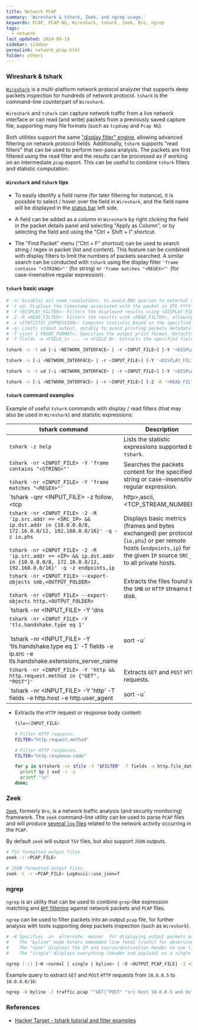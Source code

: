 ```yaml
---
title: Network PCAP
summary: 'Wireshark & tshark, Zeek, and ngrep usage.'
keywords: PCAP, PCAP-NG, Wireshark, tshark, Zeek, Bro, ngrep
tags:
  - network
last_updated: 2024-09-19
sidebar: sidebar
permalink: network_pcap.html
folder: others
---
```


### Wireshark & tshark

[`Wireshark`](https://www.wireshark.org/) is a multi-platform network protocol
analyzer that supports deep packets inspection for hundreds of network
protocol. `tshark` is the command-line counterpart of `Wireshark`.

`Wireshark` and `tshark` can capture network traffic from a live network
interface or can read (and write) packets from a previously saved capture
file, supporting many file formats (such as `tcpdump` and `Pcap NG`).

Both utilities support the same
["display filter" engine](https://www.wireshark.org/docs/man-pages/wireshark-filter.html),
allowing advanced filtering on network protocol fields. Additionally, `tshark`
supports "read filters" that can be used to perform two-pass analysis. The
packets are first filtered using the read filter and the results can be
processed as if working on an intermediate `pcap` export. This can be useful to
combine `tshark` filters and statistic computation.   

#### `Wireshark` and `tshark` tips

  - To easily identify a field name (for later filtering for instance), it is
    possible to select / hover over the field in `Wireshark`, and the field
    name will be displayed in the
    [status bar](https://www.wireshark.org/docs/wsug_html_chunked/ChUseStatusbarSection.html)
    left side.

  - A field can be added as a column in `Wireshark` by right clicking the field
    in the packet details panel and selecting "Apply as Column", or by
    selecting the field and using the "Ctrl + Shift + I" shortcut.

  - The "Find Packet" menu ("Ctrl + F" shortcut) can be used to search string /
    regex in packet (list and content). This feature can be combined with
    display filters to limit the numbers of packets searched. A similar search
    can be conducted with `tshark` using the display filter
    `'frame contains "<STRING>"'` (for string) or `'frame matches "<REGEX>"'`
    (for case-insensitive regular expression).

#### `tshark` basic usage

```bash
# -n: Disables all name resolutions, to avoid DNS queries to external resolvers.
# -t ud: Displays the timestamp associated with the packet in UTC YYYY-MM-DD hh:mm:ss.SSSSSSSSS.
# -Y <DISPLAY_FILTER>: Filters the displayed results using <DISPLAY_FILTER> ("display filter").
# -2 -R <READ_FILTER>: Filters the results with <READ_FILTER>, allowing for 2 pass analysis.
# -z <STATISTIC_EXPRESSION>: Computes statistic based on the specified expression.
# -q: Limits stdout output, notably to avoid printing packets metadata for statistics (-z).
# -T <json | PRINT_FORMAT>: Specifies the output print format. Defaults to "text".
# -T fields -e <FIELD_1> ... -e <FIELD_N>: Extracts the specified fields.

tshark -n -t ud [-i <NETWORK_INTERFACE> | -r <INPUT_FILE>] [-Y '<DISPLAY_FILTER>'] [-T <json | PRINT_FORMAT>]

tshark -n [-i <NETWORK_INTERFACE> | -r <INPUT_FILE>] [-Y '<DISPLAY_FILTER>'] -w <OUTPUT_PCAP_FILE>

tshark -n -t ud [-i <NETWORK_INTERFACE> | -r <INPUT_FILE>] [-Y '<DISPLAY_FILTER>'] -T fields -e <FIELD_1> -e <FIELD_N>

tshark -n [-i <NETWORK_INTERFACE> | -r <INPUT_FILE>] [-2 -R '<READ_FILTER>'] -q -z <STATISTIC_EXPRESSION>
```

#### `tshark` command examples

Example of useful `tshark` commands with display / read filters (that may also
be used in `Wireshark`) and statistic expressions:

| tshark command | Description |
|----------------|-------------|
| `tshark -z help` | Lists the statistic expressions supported by `tshark`. |
| `tshark -nr <INPUT_FILE> -Y 'frame contains "<STRING>"'` <br><br> `tshark -nr <INPUT_FILE> -Y 'frame matches "<REGEX>"'` | Searches the packets content for the specified string or case-insensitive regular expression. |
| `tshark -qnr <INPUT_FILE> -z follow,<tcp | http>,ascii,<TCP_STREAM_NUMBER>` | Follows the specified `TCP` or `HTTP` stream, printing its content. |
| `tshark -nr <INPUT_FILE> -2 -R 'ip.src.addr == <SRC_IP> && ip.dst.addr in {10.0.0.0/8, 172.16.0.0/12, 192.168.0.0/16}' -q -z io,phs` <br><br> `tshark -nr <INPUT_FILE> -2 -R 'ip.src.addr == <IP> && ip.dst.addr in {10.0.0.0/8, 172.16.0.0/12, 192.168.0.0/16}' -q -z endpoints,ip` | Displays basic metrics (frames and bytes exchanged) per protocol (`io,phs`) or per remote hosts (`endpoints,ip`) for the given `IP` source `SRC_IP` to all private hosts. |
| `tshark -nr <INPUT_FILE> --export-objects smb,<OUTPUT_FOLDER>` <br><br> `tshark -nr <INPUT_FILE> --export-objects http,<OUTPUT_FOLDER>` | Extracts the files found in the `SMB` or `HTTP` streams to disk. |
| `tshark -nr <INPUT_FILE> -Y 'dns || udp.dstport == 53 || tcp.dstport == 53' -T fields -e ip.src -e dns.qry.name | sort -u` | Extracts `DNS` queries made per host. |
| `tshark -nr <INPUT_FILE> -Y 'tls.handshake.type eq 1'` <br><br> `tshark -nr <INPUT_FILE> -Y 'tls.handshake.type eq 1' -T fields -e ip.src -e tls.handshake.extensions_server_name | sort -u` | Lists / extracts the `TLS` `Client Hello` requests, that may contain [`Server Name Indication` (`SNI`)](https://www.cloudflare.com/learning/ssl/what-is-sni/) referencing the requested domain. <br><br> `Client Hello` requests can be listed or the `SNI` specified extracted per host. |
| `tshark -nr <INPUT_FILE> -Y 'http && http.request.method in {"GET", "POST"}'` | Extracts `GET` and `POST` `HTTP` requests. |
| `tshark -nr <INPUT_FILE> -Y 'http' -T fields -e http.host -e http.user_agent | sort -u` | Extracts the `User-Agents` (uniquely) used in `HTTP` requests per host. |

  - Extracts the `HTTP` request or response body content:

    ```bash
    file=<INPUT_FILE>

    # Filter HTTP requests.
    FILTER="http.request.method"

    # Filter HTTP responses.
    FILTER="http.response.code"

    for p in $(tshark -nr $file -Y "$FILTER" -T fields -e http.file_data); do
      printf $p | xxd -r -p
      printf "\n"
    done;
    ```

### Zeek

[`Zeek`](https://github.com/zeek/zeek), formerly `Bro`, is a network traffic
analysis (and security monitoring) framework. The `zeek` command-line utility
can be used to parse `PCAP` files and will produce
[several `log` files](https://docs.zeek.org/en/current/log-formats.html#working-with-log-files)
related to the network activity occurring in the `PCAP`.

By default `zeek` will output `TSV` files, but also support `JSON` outputs.

```bash
# TSV formatted output files.
zeek -r <PCAP_FILE>

# JSON formatted output files.
zeek -C -r <PCAP_FILE> LogAscii::use_json=T
```

### ngrep

`ngrep` is an utility that can be used to combine `grep`-like expression
matching and
[`BPF` filtering](https://www.tcpdump.org/manpages/pcap-filter.7.html)
against network packets and `PCAP` files.

`ngrep` can be used to filter packets into an output `pcap` file, for further
analysis with tools supporting deep packets inspection (such as `Wireshark`).

```bash
# -W Specifies  an  alternate  manner  for displaying output packets matching the expression.
#    The "byline" mode honors embedded line feeds (useful for observing HTTP transactions, for instance).
#    The "none" displays the IP and source/destination header on one line, the payload on a second line.
#    The "single" displays everything (header and payload) on a single line.

ngrep [-i] [-W <normal | single | byline> | -O <OUTPUT_PCAP_FILE] -I <INPUT_PCAP_FILE> '<GREP_EXPRESSION>' '<BPF_FILTER>'
```

Example query to extract `GET` and `POST` `HTTP` requests from `10.0.0.5` to
`10.0.0.0/16`:

```bash
ngrep -W byline -I traffic.pcap "^GET|^POST" "src host 10.0.0.5 and dst host 10.0"
```

### References

  - [Hacker Target - tshark tutorial and filter examples](https://hackertarget.com/tshark-tutorial-and-filter-examples/)
